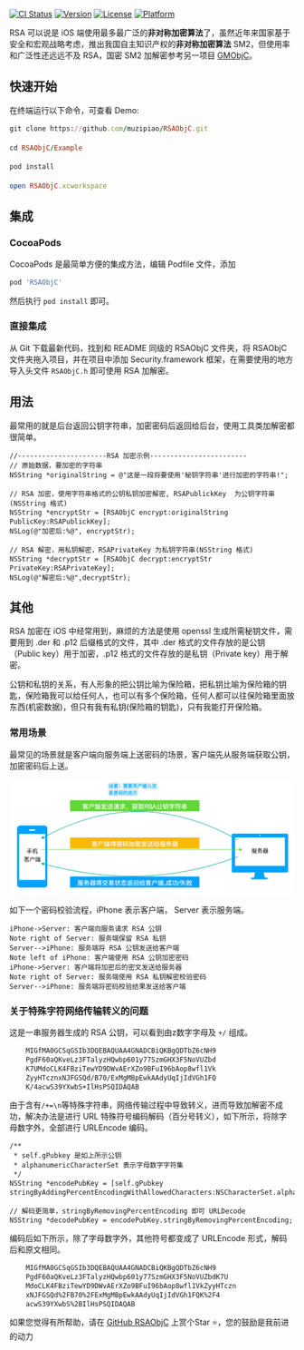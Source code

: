 [![CI Status](https://img.shields.io/travis/muzipiao/RSAObjC.svg?style=flat)](https://travis-ci.org/muzipiao/RSAObjC)
[![Version](https://img.shields.io/cocoapods/v/RSAObjC.svg?style=flat)](https://cocoapods.org/pods/RSAObjC)
[![License](https://img.shields.io/cocoapods/l/RSAObjC.svg?style=flat)](https://cocoapods.org/pods/RSAObjC)
[![Platform](https://img.shields.io/cocoapods/p/RSAObjC.svg?style=flat)](https://cocoapods.org/pods/RSAObjC)

RSA 可以说是 iOS 端使用最多最广泛的**非对称加密算法**了，虽然近年来国家基于安全和宏观战略考虑，推出我国自主知识产权的**非对称加密算法** SM2，但使用率和广泛性还远远不及 RSA，国密 SM2 加解密参考另一项目  [GMObjC](https://github.com/muzipiao/GMObjC)。

## 快速开始

在终端运行以下命令，可查看 Demo:

```ruby
git clone https://github.com/muzipiao/RSAObjC.git

cd RSAObjC/Example

pod install

open RSAObjC.xcworkspace
```

## 集成

### CocoaPods

CocoaPods 是最简单方便的集成方法，编辑 Podfile 文件，添加

```ruby
pod 'RSAObjC'
```

然后执行 `pod install` 即可。

### 直接集成

从 Git 下载最新代码，找到和 README 同级的 RSAObjC 文件夹，将 RSAObjC 文件夹拖入项目，并在项目中添加 Security.framework 框架，在需要使用的地方导入头文件 `RSAObjC.h` 即可使用 RSA 加解密。

## 用法

最常用的就是后台返回公钥字符串，加密密码后返回给后台，使用工具类加解密都很简单。

```objc
//----------------------RSA 加密示例------------------------
// 原始数据，要加密的字符串
NSString *originalString = @"这是一段将要使用'秘钥字符串'进行加密的字符串!";

// RSA 加密，使用字符串格式的公钥私钥加密解密, RSAPublickKey  为公钥字符串(NSString 格式)
NSString *encryptStr = [RSAObjC encrypt:originalString PublicKey:RSAPublickKey];
NSLog(@"加密后:%@", encryptStr);

// RSA 解密，用私钥解密，RSAPrivateKey 为私钥字符串(NSString 格式)
NSString *decryptStr = [RSAObjC decrypt:encryptStr PrivateKey:RSAPrivateKey];
NSLog(@"解密后:%@",decryptStr);
```

## 其他

RSA 加密在 iOS 中经常用到，麻烦的方法是使用 openssl 生成所需秘钥文件，需要用到 .der 和 .p12 后缀格式的文件，其中 .der 格式的文件存放的是公钥（Public key）用于加密，.p12 格式的文件存放的是私钥（Private key）用于解密。

公钥和私钥的关系，有人形象的把公钥比喻为保险箱，把私钥比喻为保险箱的钥匙，保险箱我可以给任何人，也可以有多个保险箱，任何人都可以往保险箱里面放东西(机密数据)，但只有我有私钥(保险箱的钥匙)，只有我能打开保险箱。

### 常用场景

最常见的场景就是客户端向服务端上送密码的场景，客户端先从服务端获取公钥，加密密码后上送。

![常用场景](https://raw.githubusercontent.com/muzipiao/GitHubImages/master/RSAImage/RSAImg2.png)

如下一个密码校验流程，iPhone 表示客户端， Server 表示服务端。

```sequence
iPhone->Server: 客户端向服务请求 RSA 公钥
Note right of Server: 服务端保留 RSA 私钥
Server-->iPhone: 服务端将 RSA 公钥发送给客户端
Note left of iPhone: 客户端使用 RSA 公钥加密密码
iPhone->Server: 客户端将加密后的密文发送给服务器
Note right of Server: 服务端使用 RSA 私钥解密校验密码
Server-->iPhone: 服务端将密码校验结果发送给客户端
```

### 关于特殊字符网络传输转义的问题

这是一串服务器生成的 RSA 公钥，可以看到由z数字字母及 `+/` 组成。

        MIGfMA0GCSqGSIb3DQEBAQUAA4GNADCBiQKBgQDTbZ6cNH9
        PgdF60aQKveLz3FTalyzHQwbp601y77SzmGHX3F5NoVUZbd
        K7UMdoCLK4FBziTewYD9DWvAErXZo9BFuI96bAop8wfl1Vk
        ZyyHTcznxNJFGSQd/B70/ExMgMBpEwkAAdyUqIjIdVGh1FQ
        K/4acwS39YXwbS+IlHsPSQIDAQAB

由于含有`/+=\n`等特殊字符串，网络传输过程中导致转义，进而导致加解密不成功，解决办法是进行 URL 特殊符号编码解码（百分号转义），如下所示，将除字母数字外，全部进行 URLEncode 编码。

```objc 
/**
 * self.gPubkey 是如上所示公钥
 * alphanumericCharacterSet 表示字母数字字符集
 */
NSString *encodePubKey = [self.gPubkey stringByAddingPercentEncodingWithAllowedCharacters:NSCharacterSet.alphanumericCharacterSet];

// 解码更简单，stringByRemovingPercentEncoding 即可 URLDecode
NSString *decodePubKey = encodePubKey.stringByRemovingPercentEncoding;
```

编码后如下所示，除了字母数字外，其他符号都变成了 URLEncode 形式，解码后和原文相同。

        MIGfMA0GCSqGSIb3DQEBAQUAA4GNADCBiQKBgQDTbZ6cNH9
        PgdF60aQKveLz3FTalyzHQwbp601y77SzmGHX3F5NoVUZbdK7U
        MdoCLK4FBziTewYD9DWvAErXZo9BFuI96bAop8wfl1VkZyyHTczn
        xNJFGSQd%2FB70%2FExMgMBpEwkAAdyUqIjIdVGh1FQK%2F4
        acwS39YXwbS%2BIlHsPSQIDAQAB

如果您觉得有所帮助，请在 [GitHub RSAObjC](https://github.com/muzipiao/RSAObjC) 上赏个Star ⭐️，您的鼓励是我前进的动力
